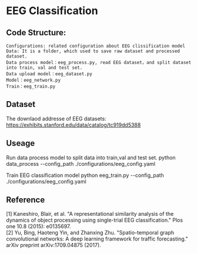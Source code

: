 # EEG Classification
## Code Structure:
    Configurations: related configuration about EEG clissification model
    Data: It is a folder, which used to save raw dataset and processed dataset.
    Data process model：eeg_process.py, read EEG dataset，and split dataset into train, val and test set.
    Data upload model：eeg_dataset.py 
    Model：eeg_network.py
    Train：eeg_train.py

## Dataset
   The downlaod addresse of EEG datasets: https://exhibits.stanford.edu/data/catalog/tc919dd5388

## Useage
   
   Run data process model to split data into train,val and test set.
   python data_process --config_path ./configurations/eeg_config.yaml
   
   Train EEG classification model
   python eeg_train.py --config_path ./configurations/eeg_config.yaml
   



## Reference
[1] Kaneshiro, Blair, et al. "A representational similarity analysis of the dynamics of object processing using single-trial EEG classification." Plos one 10.8 (2015): e0135697.  
[2] Yu, Bing, Haoteng Yin, and Zhanxing Zhu. "Spatio-temporal graph convolutional networks: A deep learning framework for traffic forecasting." arXiv preprint arXiv:1709.04875 (2017).
